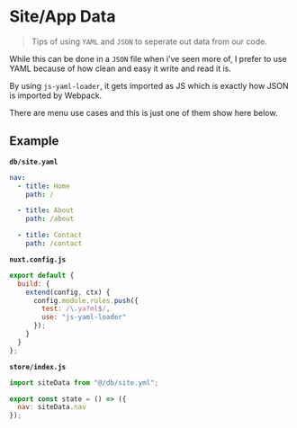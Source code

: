 # Site/App Data

> Tips of using `YAML` and `JSON` to seperate out data from our code.

While this can be done in a `JSON` file when i've seen more of, I prefer to use
YAML because of how clean and easy it write and read it is.

By using `js-yaml-loader`, it gets imported as JS which is exactly how JSON is
imported by Webpack.

There are menu use cases and this is just one of them show here below.

## Example

**`db/site.yaml`**

```yaml
nav:
  - title: Home
    path: /

  - title: About
    path: /about

  - title: Contact
    path: /contact
```

**`nuxt.config.js`**

```js
export default {
  build: {
    extend(config, ctx) {
      config.module.rules.push({
        test: /\.ya?ml$/,
        use: "js-yaml-loader"
      });
    }
  }
};
```

**`store/index.js`**

```js
import siteData from "@/db/site.yml";

export const state = () => ({
  nav: siteData.nav
});
```
